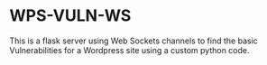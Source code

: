 # WPS-VULN-WS

This is a flask server using Web Sockets channels to find the basic Vulnerabilities for a Wordpress site using a custom python code. 
